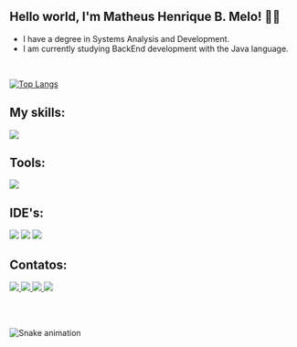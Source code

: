 ## Hello world, I'm Matheus Henrique B. Melo! :fist_right::fist_left:
- I have a degree in Systems Analysis and Development. 
- I am currently studying BackEnd development with the Java language.
<br>

[![Top Langs](https://github-readme-stats.vercel.app/api/top-langs/?username=matheushbmelo&layout=compact&theme=chartreuse-dark)](https://github.com/anuraghazra/github-readme-stats)

## My skills:
<div align="left">
<img src="https://img.shields.io/badge/java-intermediário-%23ED8B00.svg?style=for-the-badge&logo=Java&logoColor=white"/>
</div>

## Tools:

<div align="left">
  <img src="https://img.shields.io/badge/git-%23F05033.svg?style=for-the-badge&logo=git&logoColor=white"/>
</div>
  
  
## IDE's:

<div align="left">
  <img src="https://img.shields.io/badge/IntelliJIDEA-000000.svg?style=for-the-badge&logo=intellij-idea&logoColor=white"/>
  <img src="https://img.shields.io/badge/Eclipse-FE7A16.svg?style=for-the-badge&logo=Eclipse&logoColor=white"/>
  <img src="https://img.shields.io/badge/Visual_Studio_Code-0078D4?style=for-the-badge&logo=visual%20studio%20code&logoColor=white"/>
</div>
  
## Contatos:

<div align="left">
<a href="https://www.linkedin.com/in/matheushbmelo" alt="Linkedin">
    <img src="https://img.shields.io/badge/LinkedIn-0077B5?style=for-the-badge&logo=linkedin&logoColor=white"/>
  </a>
  
<a href="mailto:matheushbmelo@gmail.com" alt="Gmail">
    <img src="https://img.shields.io/badge/Gmail-D14836?style=for-the-badge&logo=gmail&logoColor=white"/>
  </a>

<a href="https://github.com/MatheusHBMelo" alt="GitHub">
  <img src="https://img.shields.io/badge/GitHub-100000?style=for-the-badge&logo=github&logoColor=white"/>
  </a>
  
<a href="https://dev.to/matheushbmelo" alt="DevTo">
  <img src="https://img.shields.io/badge/dev.to-100000?style=for-the-badge&logo=dev.to&logoColor=white"/>
  </a>
</div>

<br></br>

![Snake animation](https://github.com/MatheusHBMelo/MatheusHBMelo/blob/output/github-contribution-grid-snake.svg)
